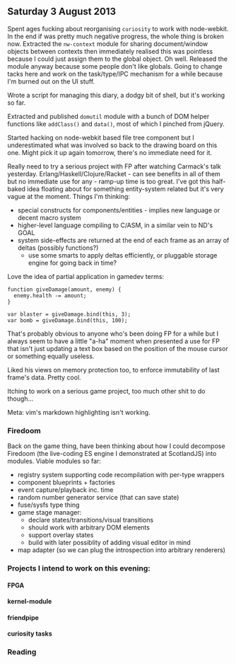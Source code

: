 ## Saturday 3 August 2013

Spent ages fucking about reorganising `curiosity` to work with node-webkit. In the end if was pretty much negative progress, the whole thing is broken now. Extracted the `nw-context` module for sharing document/window objects between contexts then immediately realised this was pointless because I could just assign them to the global object. Oh well. Released the module anyway because some people don't like globals. Going to change tacks here and work on the task/type/IPC mechanism for a while because I'm burned out on the UI stuff.

Wrote a script for managing this diary, a dodgy bit of shell, but it's working so far.

Extracted and published `domutil` module with a bunch of DOM helper functions like `addClass()` and `data()`, most of which I pinched from jQuery.

Started hacking on node-webkit based file tree component but I underestimated what was involved so back to the drawing board on this one. Might pick it up again tomorrow, there's no immediate need for it.

Really need to try a serious project with FP after watching Carmack's talk yesterday. Erlang/Haskell/Clojure/Racket - can see benefits in all of them but no immediate use for any - ramp-up time is too great. I've got this half-baked idea floating about for something entity-system related but it's very vague at the moment. Things I'm thinking:

  * special constructs for components/entities - implies new language or decent macro system
  * higher-level language compiling to C/ASM, in a similar vein to ND's GOAL
  * system side-effects are returned at the end of each frame as an array of deltas (possibly functions?)
    * use some smarts to apply deltas efficiently, or pluggable storage engine for going back in time?

Love the idea of partial application in gamedev terms:

    function giveDamage(amount, enemy) {
      enemy.health -= amount;
    }

    var blaster = giveDamage.bind(this, 3);
    var bomb = giveDamage.bind(this, 100);

That's probably obvious to anyone who's been doing FP for a while but I always seem to have a little "a-ha" moment when presented a use for FP that isn't just updating a text box based on the position of the mouse cursor or something equally useless.

Liked his views on memory protection too, to enforce immutability of last frame's data. Pretty cool.

Itching to work on a serious game project, too much other shit to do though...

Meta: vim's markdown highlighting isn't working.

### Firedoom

Back on the game thing, have been thinking about how I could decompose Firedoom (the live-coding ES engine I demonstrated at ScotlandJS) into modules. Viable modules so far:

  * registry system supporting code recompilation with per-type wrappers
  * component blueprints + factories
  * event capture/playback inc. time
  * random number generator service (that can save state)
  * fuse/sysfs type thing
  * game stage manager:
    * declare states/transitions/visual transitions
    * should work with arbitrary DOM elements
    * support overlay states
    * build with later possiblity of adding visual editor in mind
  * map adapter (so we can plug the introspection into arbitrary renderers)

### Projects I intend to work on this evening:

#### FPGA

#### kernel-module

#### friendpipe

#### curiosity tasks

### Reading


